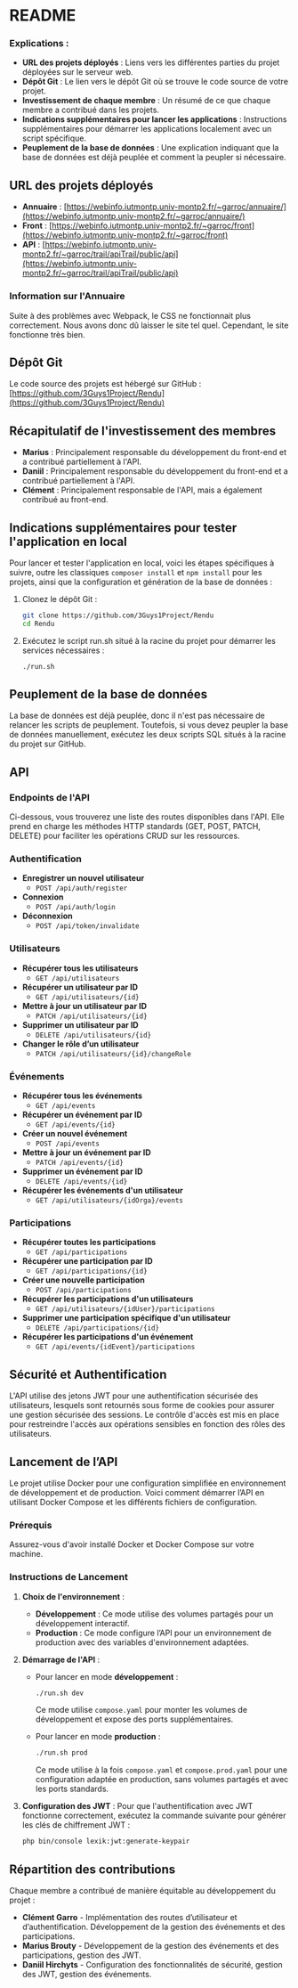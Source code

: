 # README


### Explications :
- **URL des projets déployés** : Liens vers les différentes parties du projet déployées sur le serveur web.
- **Dépôt Git** : Le lien vers le dépôt Git où se trouve le code source de votre projet.
- **Investissement de chaque membre** : Un résumé de ce que chaque membre a contribué dans les projets.
- **Indications supplémentaires pour lancer les applications** : Instructions supplémentaires pour démarrer les applications localement avec un script spécifique.
- **Peuplement de la base de données** : Une explication indiquant que la base de données est déjà peuplée et comment la peupler si nécessaire.

## URL des projets déployés

- **Annuaire** : [https://webinfo.iutmontp.univ-montp2.fr/~garroc/annuaire/](https://webinfo.iutmontp.univ-montp2.fr/~garroc/annuaire/)
- **Front** : [https://webinfo.iutmontp.univ-montp2.fr/~garroc/front](https://webinfo.iutmontp.univ-montp2.fr/~garroc/front)
- **API** : [https://webinfo.iutmontp.univ-montp2.fr/~garroc/trail/apiTrail/public/api](https://webinfo.iutmontp.univ-montp2.fr/~garroc/trail/apiTrail/public/api)

### Information sur l'Annuaire

Suite à des problèmes avec Webpack, le CSS ne fonctionnait plus correctement. Nous avons donc dû laisser le site tel quel. Cependant, le site fonctionne très bien.


## Dépôt Git

Le code source des projets est hébergé sur GitHub :  
[https://github.com/3Guys1Project/Rendu](https://github.com/3Guys1Project/Rendu)

## Récapitulatif de l'investissement des membres

- **Marius** : Principalement responsable du développement du front-end et a contribué partiellement à l'API.
- **Daniil** : Principalement responsable du développement du front-end et a contribué partiellement à l'API.
- **Clément** : Principalement responsable de l'API, mais a également contribué au front-end.

## Indications supplémentaires pour tester l'application en local

Pour lancer et tester l'application en local, voici les étapes spécifiques à suivre, outre les classiques `composer install` et `npm install` pour les projets, ainsi que la configuration et génération de la base de données :

1. Clonez le dépôt Git :
   ```bash
   git clone https://github.com/3Guys1Project/Rendu
   cd Rendu
    ```
2. Exécutez le script run.sh situé à la racine du projet pour démarrer les services nécessaires :
    ```bash
    ./run.sh
    ```
   
## Peuplement de la base de données

La base de données est déjà peuplée, donc il n'est pas nécessaire de relancer les scripts de peuplement. Toutefois, si vous devez peupler la base de données manuellement, exécutez les deux scripts SQL situés à la racine du projet sur GitHub.


## API

### Endpoints de l'API

Ci-dessous, vous trouverez une liste des routes disponibles dans l'API. Elle prend en charge les méthodes HTTP standards (GET, POST, PATCH, DELETE) pour faciliter les opérations CRUD sur les ressources.

### Authentification

- **Enregistrer un nouvel utilisateur**
    - `POST /api/auth/register`
- **Connexion**
    - `POST /api/auth/login`
- **Déconnexion**
    - `POST /api/token/invalidate`

### Utilisateurs

- **Récupérer tous les utilisateurs**
    - `GET /api/utilisateurs`
- **Récupérer un utilisateur par ID**
    - `GET /api/utilisateurs/{id}`
- **Mettre à jour un utilisateur par ID**
    - `PATCH /api/utilisateurs/{id}`
- **Supprimer un utilisateur par ID**
    - `DELETE /api/utilisateurs/{id}`
- **Changer le rôle d’un utilisateur**
    - `PATCH /api/utilisateurs/{id}/changeRole`

### Événements

- **Récupérer tous les événements**
    - `GET /api/events`
- **Récupérer un événement par ID**
    - `GET /api/events/{id}`
- **Créer un nouvel événement**
    - `POST /api/events`
- **Mettre à jour un événement par ID**
    - `PATCH /api/events/{id}`
- **Supprimer un événement par ID**
    - `DELETE /api/events/{id}`
- **Récupérer les événements d'un utilisateur**
    - `GET /api/utilisateurs/{idOrga}/events`

### Participations

- **Récupérer toutes les participations**
    - `GET /api/participations`
- **Récupérer une participation par ID**
    - `GET /api/participations/{id}`
- **Créer une nouvelle participation**
    - `POST /api/participations`
- **Récupérer les participations d'un utilisateurs**
    - `GET /api/utilisateurs/{idUser}/participations`
- **Supprimer une participation spécifique d'un utilisateur**
    - `DELETE /api/participations/{id}`
- **Récupérer les participations d'un événement**
    - `GET /api/events/{idEvent}/participations`

## Sécurité et Authentification

L'API utilise des jetons JWT pour une authentification sécurisée des utilisateurs, lesquels sont retournés sous forme de cookies pour assurer une gestion sécurisée des sessions. Le contrôle d'accès est mis en place pour restreindre l'accès aux opérations sensibles en fonction des rôles des utilisateurs.

## Lancement de l’API

Le projet utilise Docker pour une configuration simplifiée en environnement de développement et de production. Voici comment démarrer l’API en utilisant Docker Compose et les différents fichiers de configuration.

### Prérequis

Assurez-vous d'avoir installé Docker et Docker Compose sur votre machine.

### Instructions de Lancement

1. **Choix de l'environnement** :
    - **Développement** : Ce mode utilise des volumes partagés pour un développement interactif.
    - **Production** : Ce mode configure l’API pour un environnement de production avec des variables d'environnement adaptées.

2. **Démarrage de l'API** :
    - Pour lancer en mode **développement** :
      ```bash
      ./run.sh dev
      ```
      Ce mode utilise `compose.yaml` pour monter les volumes de développement et expose des ports supplémentaires.

    - Pour lancer en mode **production** :
      ```bash
      ./run.sh prod
      ```
      Ce mode utilise à la fois `compose.yaml` et `compose.prod.yaml` pour une configuration adaptée en production, sans volumes partagés et avec les ports standards.

3. **Configuration des JWT** :
   Pour que l'authentification avec JWT fonctionne correctement, exécutez la commande suivante pour générer les clés de chiffrement JWT :
   ```bash
   php bin/console lexik:jwt:generate-keypair


## Répartition des contributions

Chaque membre a contribué de manière équitable au développement du projet :

- **Clément Garro** - Implémentation des routes d’utilisateur et d’authentification. Développement de la gestion des
  événements et des participations.
- **Marius Brouty** - Développement de la gestion des événements et des participations, gestion des JWT.
- **Daniil Hirchyts** - Configuration des fonctionnalités de sécurité, gestion des JWT, gestion des événements.